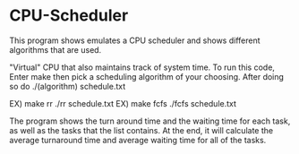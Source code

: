 # CPU-Scheduler
This program shows emulates a CPU scheduler and shows different algorithms that are used.

"Virtual" CPU that also maintains track of system time.
To run this code, Enter make then pick a scheduling algorithm of your 
choosing. After doing so do ./(algorithm) schedule.txt

EX) make rr
    ./rr schedule.txt
EX) make fcfs
    ./fcfs schedule.txt

The program shows the turn around time and the waiting time for each task, as well as the tasks that the list contains. At the end, it will 
calculate the average turnaround time and average waiting time for all
of the tasks.
